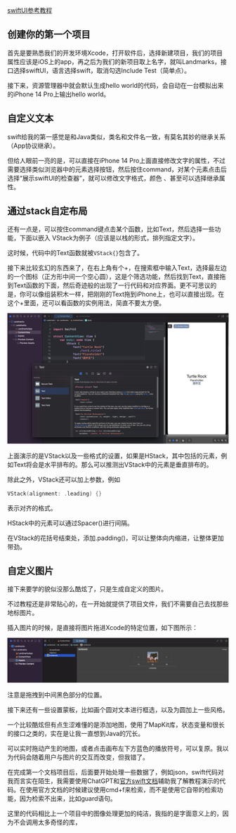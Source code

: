 [swiftUI参考教程](https://developer.apple.com/tutorials/swiftui/creating-and-combining-views)

## 创建你的第一个项目

首先是要熟悉我们的开发环境Xcode，打开软件后，选择新建项目，我们的项目属性应该是iOS上的app，再之后为我们的新项目取上名字，就叫Landmarks，接口选择swiftUI，语言选择swift，取消勾选Include Test（简单点）。

接下来，资源管理器中就会默认生成hello world的代码，会自动在一台模拟出来的iPhone 14 Pro上输出hello world。

## 自定义文本

swift给我的第一感觉是和Java类似，类名和文件名一致，有莫名其妙的继承关系（App协议继承）。

但给人眼前一亮的是，可以直接在iPhone 14 Pro上面直接修改文字的属性，不过需要选择类似浏览器中的元素选择按钮，然后按住command，对某个元素点击后选择“展示swiftUI的检查器”，就可以修改文字格式，颜色 、甚至可以选择继承属性。

## 通过stack自定布局

还有一点是，可以按住command键点击某个函数，比如Text，然后选择一些功能，下面以嵌入 VStack为例子（应该是以栈的形式，排列指定文字）。

这时候，代码中的Text函数就被`VStack{}`包含了。

接下来比较玄幻的东西来了，在右上角有个+，在搜索框中输入Text，选择最左边的一个图标（正方形中间一个空心圆），这是个筛选功能，然后找到Text，直接拖到Text函数的下面，然后奇迹般的出现了一行代码和对应界面。更不可思议的是，你可以像组装积木一样，把刚刚的Text拖到iPhone上，也可以直接出现。在这个+里面，还可以看函数的实例用法，简直不要太方便。

<img src="./photo_src/amazing_moment.png" alt="amazing_moment" style="zoom:50%;" />

上面演示的是VStack以及一些格式的设置，如果是HStack，其中包括的元素，例如Text将会是水平排布的。那么可以推测出VStack中的元素是垂直排布的。

除此之外，VStack还可以加上参数，例如

```swift
VStack(alignment: .leading) {}
```

表示对齐的格式。

HStack中的元素可以通过Spacer()进行间隔。

在VStack的花括号结束处，添加.padding()，可以让整体向内缩进，让整体更加带劲。

## 自定义图片

接下来要学的貌似没那么酷炫了，只是生成自定义的图片。

不过教程还是非常贴心的，在一开始就提供了项目文件，我们不需要自己去找那些地标图片。

插入图片的时候，是直接将图片拖进Xcode的特定位置，如下图所示：

<img src="./photo_src/drag_photo_postion.png" alt="drag_photo_postion" style="zoom:50%;" />

注意是拖拽到中间黑色部分的位置。

接下来还有一些设置蒙板，比如画个圆对文本进行框选，以及为圆加上一些风格。

一个比较酷炫但有点生涩难懂的是添加地图，使用了MapKit库，状态变量和很长的接口之类的，实在是让我一直想到Java的冗长。

可以实时拖动产生的地图，或者点击画布左下方蓝色的播放符号，可以复原。我以为代码会随着用户与图片的交互而改变，但我错了。



在完成第一个文档项目后，后面要开始处理一些数据了，例如json，swift代码对我而言实在陌生，我需要使用ChatGPT和[官方swift文档](https://docs.swift.org/swift-book/documentation/the-swift-programming-language/)辅助我了解教程演示的代码。在使用官方文档的时候建议使用cmd+f来检索，而不是使用它自带的检索功能，因为检索不出来，比如guard语句。

这里的代码相比上一个项目中的图像处理更加的纯洁，我指的是字面意义上的，因为不会调用太多奇怪的库，